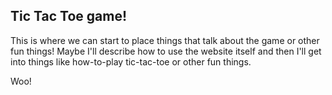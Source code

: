 ## Tic Tac Toe game!

This is where we can start to place things that talk about the game or other
fun things! Maybe I'll describe how to use the website itself and then I'll
get into things like how-to-play tic-tac-toe or other fun things.

Woo!
  <!-- [![General Assembly Logo](https://camo.githubusercontent.com/1a91b05b8f4d44b5bbfb83abac2b0996d8e26c92/687474703a2f2f692e696d6775722e636f6d2f6b6538555354712e706e67)](https://generalassemb.ly/education/web-development-immersive)

  # browser-template

  A template for starting front-end projects. Webpack for `require` system, build
  pipeline, and development server. Boostrap and Handlebars.js included. No
  front-end frameworks included.

  ## Installation

  1. [Download](../../archive/master.zip) this template.
  1. Move to the `wdi/projects` directory, then unzip the template directory with
      `unzip /Users/<user-name>/Downloads/browser-template-master.zip`.
  1. Rename the template directory from `browser-template-master` to
      `<project-name>-client`.
  1. Empty [`README.md`](README.md) and fill with your own content.
  1. Replace all instances of `tictactoe-client` with the name of
      your project.
  1. Move into the new project and `git init`.
  1. Add all of the files in your project with the command `git add --all`.
        - **Note: This is the only time you should run this command!**
  1. Commit all of your files with the command `git commit`.
        - Your commit title should read `Initial commit`.
  1. Install dependencies with `npm install`.
  1. Create a new repository on [github.com](https://github.com),
      _not GitHub Enterprise_.
  1. Name the new repository with the same name used on Step 3.
  1. Follow the instructions on your new repository's setup page. For details on
     how to push to Github, refer to the section on Github entitled "…or push an existing
     repository from the command line." Further documentation can be found [here](https://help.github.com/articles/adding-an-existing-project-to-github-using-the-command-line/).

  ## Structure

  Developers should store JavaScript files in [`assets/scripts`](assets/scripts).
  The "manifest" or entry-point is
  [`assets/scripts/app.js`](assets/scripts/app.js). In general, only
  application initialization goes in this file. It's normal for developers to
  start putting all code in this file, but encourage them to break out different
  responsibilities and use the `require` syntax put references where they're
  needed.

  Developers should set `apiUrls.production` and `apiUrls.development` in
  [`assets/scripts/config.js`](assets/scripts/config.js).  With
  `apiUrls` set, developers may rely on `apiUrl` as the base for API
  URLs.

  Developers should store styles in [`assets/styles`](assets/styles) and load them
  from [`assets/styles/index.scss`](assets/styles/index.scss). Bootstrap version 3 is
  included in this template.

  Developers should use [getFormFields](get-form-fields.md) to retrieve form data
  to send to an API.

  To deploy a browser-template based SPA, run `grunt deploy`.

  ## Adding Images

  To add images to your project, you must store them in the `public` directory.
  To use the image in HTML or CSS, write the path to the image like this:

  ```html
  <img src="public/cat.jpg">
  ```
  or
  ```css
  #my-cool-div {
    background-image: url('public/cat.jpg')
  }
  ```

  Note that there's no `./` or `/` in front of `public/filename.jpg`.

  ## Adding Fonts

  To add custom fonts to your app, you can either use a CDN like Google Fonts, or
  you can download the fonts and save them in the `public` directory. If you use
  the former method, follow the directions on the website providing the fonts.

  For local fonts, put the files in `public`, and then import and use them in a
  `.scss` file like this:

  ```scss
  @font-face {
    font-family: 'Nature Beauty';
    src: url('public/Nature-Beauty.ttf') format('truetype');
  }

  .element-with-custom-font {
    font-family: 'Nature Beauty';
  }
  ```

  ## Tasks

  Developers should run these often!

  - `grunt nag` or just `grunt`: runs code quality analysis tools on your code
      and complains
  - `grunt make-standard`: reformats all your code in the JavaScript Standard Style
  - `grunt <server|serve|s>`: generates bundles, watches, and livereloads
  - `grunt build`: place bundled styles and scripts where `index.html` can find
      them

  ## Additional Resources

  - [Modern Javascript Explained for Dinosaurs](https://medium.com/@peterxjang/modern-javascript-explained-for-dinosaurs-f695e9747b70)
  - [Making Sense of Front End Build Tools](https://medium.freecodecamp.org/making-sense-of-front-end-build-tools-3a1b3a87043b)

  ## [License](LICENSE)

  1. All content is licensed under a CC­BY­NC­SA 4.0 license.
  1. All software code is licensed under GNU GPLv3. For commercial use or
      alternative licensing, please contact legal@ga.co. -->
